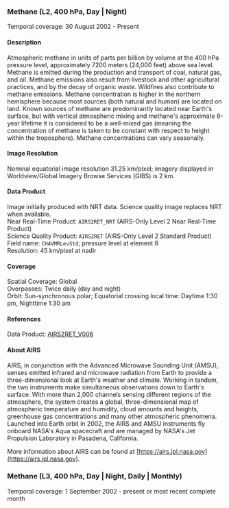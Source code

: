 ### Methane (L2, 400 hPa, Day | Night)
Temporal coverage: 30 August 2002 - Present

#### Description
Atmospheric methane in units of parts per billion by volume at the 400 hPa pressure level, approximately 7200 meters (24,000 feet) above sea level. Methane is emitted during the production and transport of coal, natural gas, and oil. Methane emissions also result from livestock and other agricultural practices, and by the decay of organic waste. Wildfires also contribute to methane emissions. Methane concentration is higher in the northern hemisphere because most sources (both natural and human) are located on land. Known sources of methane are predominantly located near Earth's surface, but with vertical atmospheric mixing and methane's approximate 9-year lifetime it is considered to be a well-mixed gas (meaning the concentration of methane is taken to be constant with respect to height within the troposphere). Methane concentrations can vary seasonally.

#### Image Resolution
Nominal equatorial image resolution 31.25 km/pixel; imagery displayed in Worldview/Global Imagery Browse Services (GIBS) is 2 km.

#### Data Product
Image initially produced with NRT data. Science quality image replaces NRT when available.  
Near Real-Time Product: `AIRS2RET_NRT` (AIRS-Only Level 2 Near Real-Time Product)  
Science Quality Product: `AIRS2RET` (AIRS-Only Level 2 Standard Product)  
Field name: `CH4VMRLevStd`; pressure level at element 8  
Resolution: 45 km/pixel at nadir  

#### Coverage
Spatial Coverage: Global  
Overpasses: Twice daily (day and night)  
Orbit: Sun-synchronous polar; Equatorial crossing local time: Daytime 1:30 pm, Nighttime 1:30 am

#### References
Data Product: [AIRS2RET_V006](https://disc.gsfc.nasa.gov/datasets/AIRS2RET_V006/summary)

#### About AIRS
AIRS, in conjunction with the Advanced Microwave Sounding Unit (AMSU), senses emitted infrared and microwave radiation from Earth to provide a three-dimensional look at Earth's weather and climate. Working in tandem, the two instruments make simultaneous observations down to Earth's surface. With more than 2,000 channels sensing different regions of the atmosphere, the system creates a global, three-dimensional map of atmospheric temperature and humidity, cloud amounts and heights, greenhouse gas concentrations and many other atmospheric phenomena. Launched into Earth orbit in 2002, the AIRS and AMSU instruments fly onboard NASA's Aqua spacecraft and are managed by NASA's Jet Propulsion Laboratory in Pasadena, California.

More information about AIRS can be found at [https://airs.jpl.nasa.gov](https://airs.jpl.nasa.gov).

### Methane (L3, 400 hPa, Day | Night, Daily | Monthly)
Temporal coverage: 1 September 2002 - present or most recent complete month
